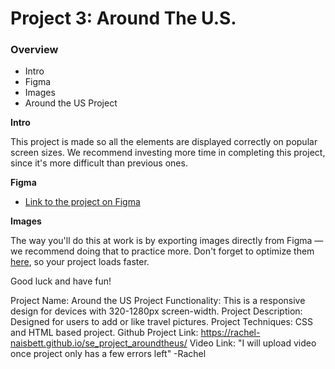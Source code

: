 # Project 3: Around The U.S.

### Overview

- Intro
- Figma
- Images
- Around the US Project

**Intro**

This project is made so all the elements are displayed correctly on popular screen sizes. We recommend investing more time in completing this project, since it's more difficult than previous ones.

**Figma**

- [Link to the project on Figma](https://www.figma.com/file/ii4xxsJ0ghevUOcssTlHZv/Sprint-3%3A-Around-the-US?node-id=0%3A1)

**Images**

The way you'll do this at work is by exporting images directly from Figma — we recommend doing that to practice more. Don't forget to optimize them [here](https://tinypng.com/), so your project loads faster.

Good luck and have fun!

Project Name: Around the US
Project Functionality: This is a responsive design for devices with 320-1280px screen-width.
Project Description: Designed for users to add or like travel pictures.
Project Techniques: CSS and HTML based project.
Github Project Link: https://rachel-naisbett.github.io/se_project_aroundtheus/
Video Link: "I will upload video once project only has a few errors left" -Rachel
